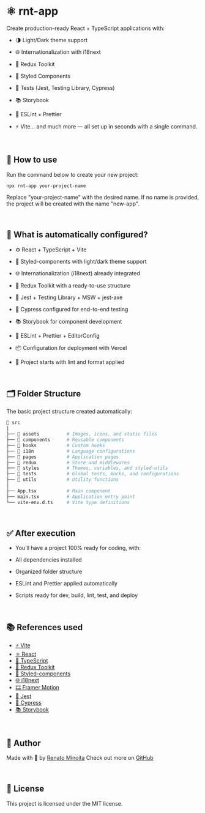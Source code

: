 # ⚛️ rnt-app

Create production-ready React + TypeScript applications with:

- 🌗 Light/Dark theme support

- 🌐 Internationalization with i18next

- 🧠 Redux Toolkit

- 🎨 Styled Components

- 🧪 Tests (Jest, Testing Library, Cypress)

- 📚 Storybook

- 🧹 ESLint + Prettier

- ⚡ Vite... and much more — all set up in seconds with a single command.

<br>

## 🚀 How to use

Run the command below to create your new project:

```basch
npx rnt-app your-project-name

```
Replace "your-project-name" with the desired name. If no name is provided, the project will be created with the name "new-app".

<br>

## 🧰 What is automatically configured?

- ⚙️ React + TypeScript + Vite

- 🎨 Styled-components with light/dark theme support

- 🌐 Internationalization (i18next) already integrated

- 🔁 Redux Toolkit with a ready-to-use structure

- 🧪 Jest + Testing Library + MSW + jest-axe

- 🧪 Cypress configured for end-to-end testing

- 📚 Storybook for component development

- 📏 ESLint + Prettier + EditorConfig

- 📦 Configuration for deployment with Vercel

- 🧼 Project starts with lint and format applied

<br>

## 🗂️ Folder Structure
The basic project structure created automatically:

```bash
📁 src
│
├── 📁 assets          # Images, icons, and static files
├── 📁 components      # Reusable components
├── 📁 hooks           # Custom hooks
├── 📁 i18n            # Language configurations
├── 📁 pages           # Application pages
├── 📁 redux           # Store and middlewares
├── 📁 styles          # Themes, variables, and styled-utils
├── 📁 tests           # Global tests, mocks, and configurations
├── 📁 utils           # Utility functions
│
├── App.tsx           # Main component
├── main.tsx          # Application entry point
└── vite-env.d.ts     # Vite type definitions
 ```

<br>

## ✅ After execution
- You'll have a project 100% ready for coding, with:

- All dependencies installed

- Organized folder structure

- ESLint and Prettier applied automatically

-  Scripts ready for dev, build, lint, test, and deploy

<br>

## 📚 References used

- [⚡ Vite](https://vitejs.dev/)
- [⚛️ React](https://react.dev/)
- [📘 TypeScript](https://www.typescriptlang.org/)
- [🧠 Redux Toolkit](https://redux-toolkit.js.org/)
- [🎨 Styled-components](https://styled-components.com/)
- [🌐 i18next](https://www.i18next.com/)
- [🎞️ Framer Motion](https://www.framer.com/motion/)
- [🧪 Jest](https://jestjs.io/)
- [🧪 Cypress](https://www.cypress.io/)
- [📚 Storybook](https://storybook.js.org/)

<br>

## 👤 Author
Made with 💙 by [Renato Minoita](https://www.linkedin.com/in/renato-luiz-0b072b247/)
Check out more on [GitHub](https://github.com/RNT13)

<br>

## 🧠 License
This project is licensed under the MIT license.